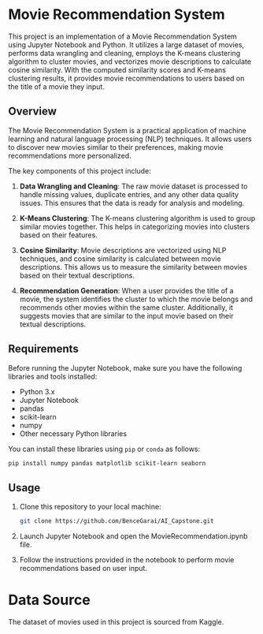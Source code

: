 # Movie Recommendation System

This project is an implementation of a Movie Recommendation System using Jupyter Notebook and Python. It utilizes a large dataset of movies, performs data wrangling and cleaning, employs the K-means clustering algorithm to cluster movies, and vectorizes movie descriptions to calculate cosine similarity. With the computed similarity scores and K-means clustering results, it provides movie recommendations to users based on the title of a movie they input.

## Overview

The Movie Recommendation System is a practical application of machine learning and natural language processing (NLP) techniques. It allows users to discover new movies similar to their preferences, making movie recommendations more personalized.

The key components of this project include:

1. **Data Wrangling and Cleaning**: The raw movie dataset is processed to handle missing values, duplicate entries, and any other data quality issues. This ensures that the data is ready for analysis and modeling.

2. **K-Means Clustering**: The K-means clustering algorithm is used to group similar movies together. This helps in categorizing movies into clusters based on their features.

3. **Cosine Similarity**: Movie descriptions are vectorized using NLP techniques, and cosine similarity is calculated between movie descriptions. This allows us to measure the similarity between movies based on their textual descriptions.

4. **Recommendation Generation**: When a user provides the title of a movie, the system identifies the cluster to which the movie belongs and recommends other movies within the same cluster. Additionally, it suggests movies that are similar to the input movie based on their textual descriptions.

## Requirements

Before running the Jupyter Notebook, make sure you have the following libraries and tools installed:

- Python 3.x
- Jupyter Notebook
- pandas
- scikit-learn
- numpy
- Other necessary Python libraries

You can install these libraries using `pip` or `conda` as follows:

```bash
pip install numpy pandas matplotlib scikit-learn seaborn
```
## Usage

1. Clone this repository to your local machine:

   ```bash
   git clone https://github.com/BenceGarai/AI_Capstone.git
   ```
2. Launch Jupyter Notebook and open the MovieRecommendation.ipynb file.
3. Follow the instructions provided in the notebook to perform movie recommendations based on user input.

# Data Source
The dataset of movies used in this project is sourced from Kaggle.
